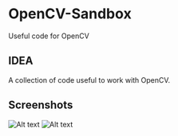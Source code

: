 # OpenCV-Sandbox
Useful code for OpenCV


## IDEA
A collection of code useful to work with OpenCV. 

## Screenshots
![Alt text](./assets/camera.PNG?raw=true "Camera funtions")
![Alt text](./assets/drawings.PNG?raw=true "Drawings")
